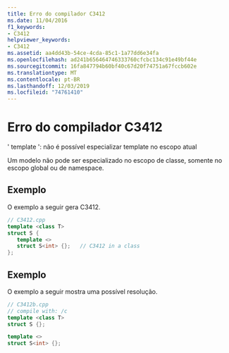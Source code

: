 ```yaml
---
title: Erro do compilador C3412
ms.date: 11/04/2016
f1_keywords:
- C3412
helpviewer_keywords:
- C3412
ms.assetid: aa4dd43b-54ce-4cda-85c1-1a77dd6e34fa
ms.openlocfilehash: ad241b656464746333760cfcbc134c91e49bf44e
ms.sourcegitcommit: 16fa847794b60bf40c67d20f74751a67fccb602e
ms.translationtype: MT
ms.contentlocale: pt-BR
ms.lasthandoff: 12/03/2019
ms.locfileid: "74761410"
---
```

# <a name="compiler-error-c3412"></a>Erro do compilador C3412

' template ': não é possível especializar template no escopo atual

Um modelo não pode ser especializado no escopo de classe, somente no escopo global ou de namespace.

## <a name="example"></a>Exemplo

O exemplo a seguir gera C3412.

```cpp
// C3412.cpp
template <class T>
struct S {
   template <>
   struct S<int> {};   // C3412 in a class
};
```

## <a name="example"></a>Exemplo

O exemplo a seguir mostra uma possível resolução.

```cpp
// C3412b.cpp
// compile with: /c
template <class T>
struct S {};

template <>
struct S<int> {};
```

